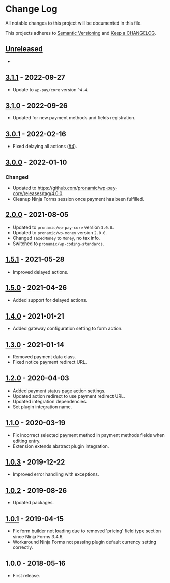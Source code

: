 # Change Log

All notable changes to this project will be documented in this file.

This projects adheres to [Semantic Versioning](http://semver.org/) and [Keep a CHANGELOG](http://keepachangelog.com/).

## [Unreleased][unreleased]
-

## [3.1.1] - 2022-09-27
- Update to `wp-pay/core` version `^4.4`.

## [3.1.0] - 2022-09-26
- Updated for new payment methods and fields registration.

## [3.0.1] - 2022-02-16
- Fixed delaying all actions ([#4](https://github.com/pronamic/wp-pronamic-pay-ninjaforms/issues/4)).

## [3.0.0] - 2022-01-10
### Changed
- Updated to https://github.com/pronamic/wp-pay-core/releases/tag/4.0.0.
- Cleanup Ninja Forms session once payment has been fulfilled.

## [2.0.0] - 2021-08-05
- Updated to `pronamic/wp-pay-core`  version `3.0.0`.
- Updated to `pronamic/wp-money`  version `2.0.0`.
- Changed `TaxedMoney` to `Money`, no tax info.
- Switched to `pronamic/wp-coding-standards`.

## [1.5.1] - 2021-05-28
- Improved delayed actions.

## [1.5.0] - 2021-04-26
- Added support for delayed actions.

## [1.4.0] - 2021-01-21
- Added gateway configuration setting to form action.

## [1.3.0] - 2021-01-14
- Removed payment data class.
- Fixed notice payment redirect URL.

## [1.2.0] - 2020-04-03
- Added payment status page action settings.
- Updated action redirect to use payment redirect URL.
- Updated integration dependencies.
- Set plugin integration name.

## [1.1.0] - 2020-03-19
- Fix incorrect selected payment method in payment methods fields when editing entry.
- Extension extends abstract plugin integration.

## [1.0.3] - 2019-12-22
- Improved error handling with exceptions.

## [1.0.2] - 2019-08-26
- Updated packages.

## [1.0.1] - 2019-04-15
- Fix form builder not loading due to removed 'pricing' field type section since Ninja Forms 3.4.6.
- Workaround Ninja Forms not passing plugin default currency setting correctly.

## 1.0.0 - 2018-05-16
- First release.

[unreleased]: https://github.com/pronamic/wp-pronamic-pay-ninjaforms/compare/3.1.1...HEAD
[3.1.1]: https://github.com/pronamic/wp-pronamic-pay-ninjaforms/compare/3.1.0...3.1.1
[3.1.0]: https://github.com/pronamic/wp-pronamic-pay-ninjaforms/compare/3.0.1...3.1.0
[3.0.1]: https://github.com/pronamic/wp-pronamic-pay-ninjaforms/compare/3.0.0...3.0.1
[3.0.0]: https://github.com/wp-pay-extensions/ninjaforms/compare/2.0.0...3.0.0
[2.0.0]: https://github.com/wp-pay-extensions/ninjaforms/compare/1.5.0...2.0.0
[1.5.1]: https://github.com/wp-pay-extensions/ninjaforms/compare/1.5.0...1.5.1
[1.5.0]: https://github.com/wp-pay-extensions/ninjaforms/compare/1.4.0...1.5.0
[1.4.0]: https://github.com/wp-pay-extensions/ninjaforms/compare/1.3.0...1.4.0
[1.3.0]: https://github.com/wp-pay-extensions/ninjaforms/compare/1.2.0...1.3.0
[1.2.0]: https://github.com/wp-pay-extensions/ninjaforms/compare/1.1.0...1.2.0
[1.1.0]: https://github.com/wp-pay-extensions/ninjaforms/compare/1.0.3...1.1.0
[1.0.3]: https://github.com/wp-pay-extensions/ninjaforms/compare/1.0.2...1.0.3
[1.0.2]: https://github.com/wp-pay-extensions/ninjaforms/compare/1.0.1...1.0.2
[1.0.1]: https://github.com/wp-pay-extensions/ninjaforms/compare/1.0.0...1.0.1
